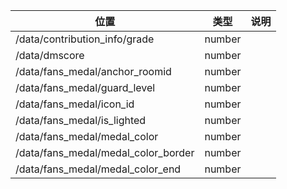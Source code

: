 | 位置                                  | 类型     | 说明  |
|-------------------------------------|--------|-----|
| /data/contribution_info/grade       | number |     |
| /data/dmscore                       | number |     |
| /data/fans_medal/anchor_roomid      | number |     |
| /data/fans_medal/guard_level        | number |     |  
| /data/fans_medal/icon_id            | number |     |
| /data/fans_medal/is_lighted         | number |     |
| /data/fans_medal/medal_color        | number |     |
| /data/fans_medal/medal_color_border | number |     |
| /data/fans_medal/medal_color_end    | number |     |
